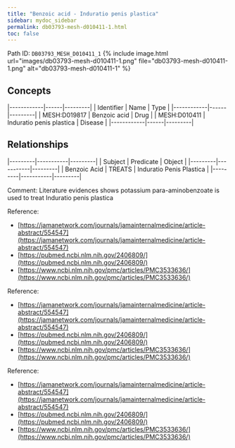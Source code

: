 ```yaml
---
title: "Benzoic acid - Induratio penis plastica"
sidebar: mydoc_sidebar
permalink: db03793-mesh-d010411-1.html
toc: false 
---
```



Path ID: `DB03793_MESH_D010411_1`
{% include image.html url="images/db03793-mesh-d010411-1.png" file="db03793-mesh-d010411-1.png" alt="db03793-mesh-d010411-1" %}

## Concepts

|------------|------|---------|
| Identifier | Name | Type    |
|------------|------|---------|
| MESH:D019817 | Benzoic acid | Drug |
| MESH:D010411 | Induratio penis plastica | Disease |
|------------|------|---------|

## Relationships

|---------|-----------|---------|
| Subject | Predicate | Object  |
|---------|-----------|---------|
| Benzoic Acid | TREATS | Induratio Penis Plastica |
|---------|-----------|---------|

Comment: Literature evidences shows potassium para-aminobenzoate is used to treat Induratio penis plastica

Reference: 
  - [https://jamanetwork.com/journals/jamainternalmedicine/article-abstract/554547](https://jamanetwork.com/journals/jamainternalmedicine/article-abstract/554547)
  - [https://pubmed.ncbi.nlm.nih.gov/2406809/](https://pubmed.ncbi.nlm.nih.gov/2406809/)
  - [https://www.ncbi.nlm.nih.gov/pmc/articles/PMC3533636/](https://www.ncbi.nlm.nih.gov/pmc/articles/PMC3533636/)

Reference: 
  - [https://jamanetwork.com/journals/jamainternalmedicine/article-abstract/554547](https://jamanetwork.com/journals/jamainternalmedicine/article-abstract/554547)
  - [https://pubmed.ncbi.nlm.nih.gov/2406809/](https://pubmed.ncbi.nlm.nih.gov/2406809/)
  - [https://www.ncbi.nlm.nih.gov/pmc/articles/PMC3533636/](https://www.ncbi.nlm.nih.gov/pmc/articles/PMC3533636/)

Reference: 
  - [https://jamanetwork.com/journals/jamainternalmedicine/article-abstract/554547](https://jamanetwork.com/journals/jamainternalmedicine/article-abstract/554547)
  - [https://pubmed.ncbi.nlm.nih.gov/2406809/](https://pubmed.ncbi.nlm.nih.gov/2406809/)
  - [https://www.ncbi.nlm.nih.gov/pmc/articles/PMC3533636/](https://www.ncbi.nlm.nih.gov/pmc/articles/PMC3533636/)
